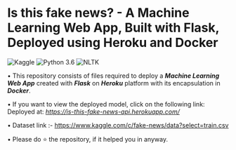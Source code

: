 # Is this fake news? - A Machine Learning Web App, Built with Flask, Deployed using Heroku and Docker
![Kaggle](https://img.shields.io/badge/Dataset-Kaggle-blue.svg) ![Python 3.6](https://img.shields.io/badge/Python-3.6-brightgreen.svg) ![NLTK](https://img.shields.io/badge/Library-NLTK-orange.svg)

• This repository consists of files required to deploy a ___Machine Learning Web App___ created with ___Flask___ on ___Heroku___ platform with its encapsulation in ___Docker___.

• If you want to view the deployed model, click on the following link:<br />
Deployed at: _https://is-this-fake-news-api.herokuapp.com/_

• Dataset link :- https://www.kaggle.com/c/fake-news/data?select=train.csv

• Please do ⭐ the repository, if it helped you in anyway.
